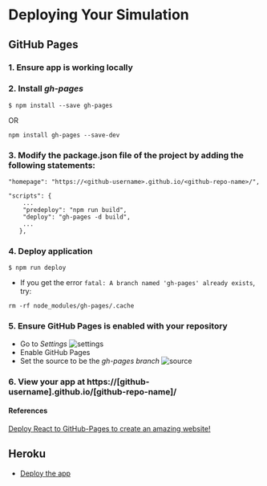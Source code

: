 # Deploying Your Simulation


## GitHub Pages
### 1. Ensure app is working locally

### 2. Install _gh-pages_

```
$ npm install --save gh-pages
```

   OR

```
npm install gh-pages --save-dev
```

### 3. Modify the **package.json file** of the project by adding the following statements:

```
"homepage": "https://<github-username>.github.io/<github-repo-name>/",
```


```
"scripts": {
    ...    
    "predeploy": "npm run build",    
    "deploy": "gh-pages -d build",   
    ...  
   },
```

### 4. Deploy application
```
$ npm run deploy
```

* If you get the error `fatal: A branch named 'gh-pages' already exists`, try:
```
rm -rf node_modules/gh-pages/.cache
```

### 5. Ensure GitHub Pages is enabled with your repository
   * Go to _Settings_
   ![settings](https://github.com/LambdaSchool/Conways-Life/blob/master/github-settings.png?raw=true)
   * Enable GitHub Pages
   * Set the source to be the _gh-pages branch_
   ![source](https://github.com/LambdaSchool/Conways-Life/blob/master/pages-source.png?raw=true)
   
### 6. View your app at **https://[github-username].github.io/[github-repo-name]/**

#### References
[Deploy React to GitHub-Pages to create an amazing website!](https://codeburst.io/deploy-react-to-github-pages-to-create-an-amazing-website-42d8b09cd4d)


## Heroku
* [Deploy the app](https://devcenter.heroku.com/articles/getting-started-with-nodejs#deploy-the-app)